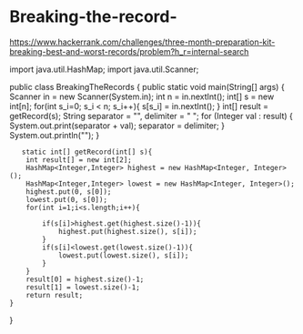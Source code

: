 # Breaking-the-record-
https://www.hackerrank.com/challenges/three-month-preparation-kit-breaking-best-and-worst-records/problem?h_r=internal-search


import java.util.HashMap;
import java.util.Scanner;
 
public class BreakingTheRecords 
{
    public static void main(String[] args) {
        Scanner in = new Scanner(System.in);
        int n = in.nextInt();
        int[] s = new int[n];
        for(int s_i=0; s_i < n; s_i++){
            s[s_i] = in.nextInt();
        }
        int[] result = getRecord(s);
        String separator = "", delimiter = " ";
        for (Integer val : result) {
            System.out.print(separator + val);
            separator = delimiter;
        }
        System.out.println("");
    }
 
       static int[] getRecord(int[] s){
        int result[] = new int[2];
        HashMap<Integer,Integer> highest = new HashMap<Integer, Integer>();
        HashMap<Integer,Integer> lowest = new HashMap<Integer, Integer>();
        highest.put(0, s[0]);
        lowest.put(0, s[0]);
        for(int i=1;i<s.length;i++){
 
            if(s[i]>highest.get(highest.size()-1)){
                highest.put(highest.size(), s[i]);
            }
            if(s[i]<lowest.get(lowest.size()-1)){
                lowest.put(lowest.size(), s[i]);
            }
        }
        result[0] = highest.size()-1;
        result[1] = lowest.size()-1;
        return result;
    }
 
}

